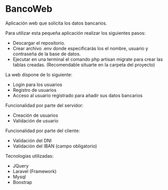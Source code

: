 # BancoWeb
 
Aplicación web que solicita los datos bancarios.

Para utilizar esta pequeña aplicación realizar los siguientes pasos:

- Descargar el repositorio.
- Crear archivo .env donde especificarás los el nombre, usuario y contraseña de la base de datos.
- Ejecutar en una terminal el comando php artisan migrate para crear las tablas creadas. (Recomendable situarte en la carpeta del proyecto)

La web dispone de lo siguiente:

- Login para los usuarios
- Registro de usuarios
- Acceso al usuario registrado para añadir sus datos bancarios

Funcionalidad por parte del servidor:

- Creación de usuarios
- Validación de usuario

Funcionalidad por parte del cliente:

- Validación del DNI
- Validación del IBAN (campo obligatorio)

Tecnologias utilizadas:

- JQuery
- Laravel (Framework)
- Mysql
- Boostrap
